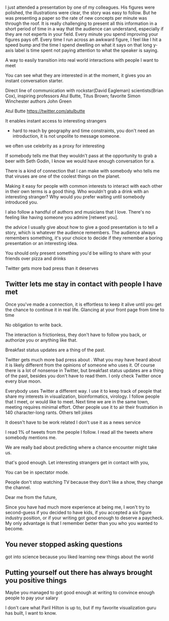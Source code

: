 I just attended a presentation by one of my colleagues. His figures were polished, the illustrations were clear, the story was easy to follow. But he was presenting a paper so the rate of new concepts per minute was through the roof. It is really challenging to present all this information in a short period of time in a way that the audience can understand, especially if they are not experts in your field. Every minute you spend improving your figures pays off. Every time I run across an awkward figure, I feel like I hit a speed bump and the time I spend dwelling on what it says on that long y-axis label is time spent not paying attention to what the speaker is saying.


A way to easily transition into real world interactions with people I want to meet

You can see what they are interested in at the moment, it gives you an instant conversation starter.

Direct line of communication with rockstar(David Eagleman) scientists(Brian Cox), inspiring professors Atul Butte, Titus Brown; favorite Simon Winchester authors John Green

Atul Butte https://twitter.com/atulbutte

It enables instant access to interesting strangers
- hard to reach by geography and time constraints, you don't need an introduction, it is not unpolite to message someone.

we often use celebrity as a proxy for interesting

If somebody tells me that  they wouldn't pass at the opportunity to grab a beer with Seth Godin, I know we would have enough conversation for a.

There is a kind of connection that I can make with somebody who tells me that viruses are one of the coolest things on the planet.

Making it easy for people with common interests to interact with each other in their own terms is a good thing. Who wouldn't grab a drink with an interesting stranger? Why would you prefer waiting until somebody introduced you.

I also follow a handful of authors and musicians that I love. There's no feeling like having someone you admire [retweet you].

the advice I usually give about how to give a good presentation is to tell a story, which is whatever the audience remembers. The audience always remembers something, it's your choice to decide if they remember a boring presentation or an interesting idea.

You should only present something you'd be willing to share with your friends over pizza and drinks

Twitter gets more bad press than it deserves

## Twitter lets me stay in contact with people I have met

Once you've made a connection, it is effortless to keep it alive until you get the chance to continue it in real life. Glancing at your front page from time to time

No obligation to write back.

The interaction is frictionless, they don't have to follow you back, or authorize you or anything like that.



Breakfast status updates are a thing of the past.

Twitter gets much more bad press about . What you may have heard about it is likely different from the opinions of someone who uses it. Of course there is a lot of nonsense in Twitter, but breakfast status updates are a thing of the past, besides you don't have to read them. I only check Twitter once every blue moon.



Everybody uses Twitter a different way. I use it to keep track of people that share my interests in visualization, bioinformatics, virology. I follow people that I meet, or would like to meet. Next time we are in the same town, meeting requires minimal effort. Other people use it to air their frustration in 140 character-long rants. Others tell jokes

It doesn't have to be work related
I don't use it as a news service

I read 1% of tweets from the people I follow. I read all the tweets where somebody mentions me.

We are really bad about predicting where a chance encounter might take us.



that's good enough. Let interesting strangers get in contact with you,

You can be in spectator mode.

People don't stop watching TV because they don't like a show, they change the channel.




Dear me from the future,

Since you have had much more experience at being me, I won't try to second-guess if you decided to have kids, if you accepted a six figure industry position, or if your writing got good enough to deserve a paycheck. My only advantage is that I remember better than you who you wanted to become.

##

## You never stopped asking questions

got into science because you liked learning new things about the world

## Putting yourself out there has always brought you positive things

Maybe you managed to got good enough at writing to convince enough people to pay your salary





I don't care what Paril Hilton is up to, but if my favorite visualization guru has built, I want to know.